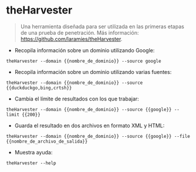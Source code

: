 # theHarvester

> Una herramienta diseñada para ser utilizada en las primeras etapas de una prueba de penetración.
> Más información: <https://github.com/laramies/theHarvester>.

- Recopila información sobre un dominio utilizando Google:

`theHarvester --domain {{nombre_de_dominio}} --source google`

- Recopila información sobre un dominio utilizando varias fuentes:

`theHarvester --domain {{nombre_de_dominio}} --source {{duckduckgo,bing,crtsh}}`

- Cambia el límite de resultados con los que trabajar:

`theHarvester --domain {{nombre_de_dominio}} --source {{google}} --limit {{200}}`

- Guarda el resultado en dos archivos en formato XML y HTML:

`theHarvester --domain {{nombre_de_dominio}} --source {{google}} --file {{nombre_de_archivo_de_salida}}`

- Muestra ayuda:

`theHarvester --help`
